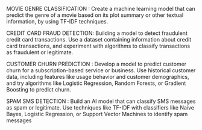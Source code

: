 MOVIE GENRE CLASSIFICATION : Create a machine learning model that can predict the genre of a movie based on its plot summary or other textual information, by using TF-IDF techniques.

CREDIT CARD FRAUD DETECTION: Building  a model to detect fraudulent credit card transactions. Use a dataset containing information about credit card transactions, and experiment with algorithms to classify transactions as fraudulent or legitimate.

CUSTOMER CHURN PREDICTION : Develop a model to predict customer churn for a subscription-based service or business. Use historical customer data, including features like usage behavior and customer demographics, and try
algorithms like Logistic Regression, Random Forests, or Gradient Boosting to predict churn.

SPAM SMS DETECTION : Build an AI model that can classify SMS messages as spam or legitimate.
 Use techniques like TF-IDF with classifiers like Naive Bayes, Logistic Regression, or Support Vector Machines to identify spam messages


